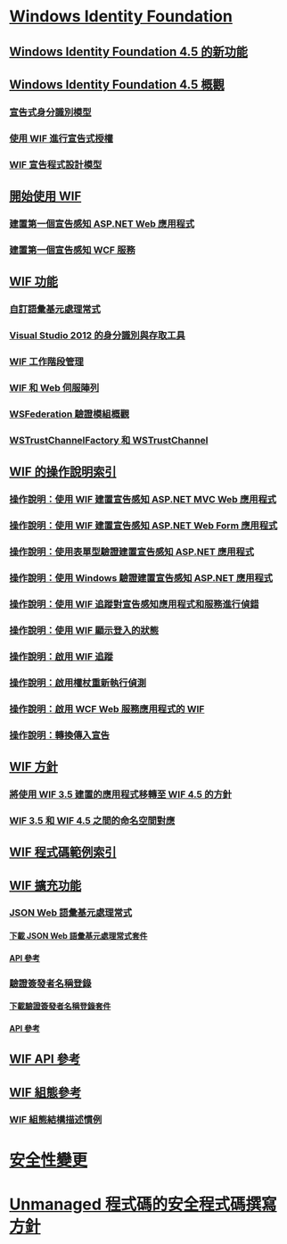 # [Windows Identity Foundation](index.md)
## [Windows Identity Foundation 4.5 的新功能](whats-new-in-wif.md)
## [Windows Identity Foundation 4.5 概觀](wif-overview.md)
### [宣告式身分識別模型](claims-based-identity-model.md)
### [使用 WIF 進行宣告式授權](claims-based-authorization-using-wif.md)
### [WIF 宣告程式設計模型](wif-claims-programming-model.md)
## [開始使用 WIF](getting-started-with-wif.md)
### [建置第一個宣告感知 ASP.NET Web 應用程式](building-my-first-claims-aware-aspnet-web-app.md)
### [建置第一個宣告感知 WCF 服務](building-my-first-claims-aware-wcf-service.md)
## [WIF 功能](wif-features.md)
### [自訂語彙基元處理常式](custom-token-handlers.md)
### [Visual Studio 2012 的身分識別與存取工具](identity-and-access-tool-for-vs.md)
### [WIF 工作階段管理](wif-session-management.md)
### [WIF 和 Web 伺服陣列](wif-and-web-farms.md)
### [WSFederation 驗證模組概觀](wsfederation-authentication-module-overview.md)
### [WSTrustChannelFactory 和 WSTrustChannel](wstrustchannelfactory-and-wstrustchannel.md)
## [WIF 的操作說明索引](wif-how-tos-index.md)
### [操作說明：使用 WIF 建置宣告感知 ASP.NET MVC Web 應用程式](how-to-build-claims-aware-aspnet-mvc-web-app-using-wif.md)
### [操作說明：使用 WIF 建置宣告感知 ASP.NET Web Form 應用程式](how-to-build-claims-aware-aspnet-web-forms-app-using-wif.md)
### [操作說明：使用表單型驗證建置宣告感知 ASP.NET 應用程式](claims-aware-aspnet-app-forms-authentication.md)
### [操作說明：使用 Windows 驗證建置宣告感知 ASP.NET 應用程式](how-to-build-claims-aware-aspnet-app-using-windows-authentication.md)
### [操作說明：使用 WIF 追蹤對宣告感知應用程式和服務進行偵錯](how-to-debug-claims-aware-applications-and-services-using-wif-tracing.md)
### [操作說明：使用 WIF 顯示登入的狀態](how-to-display-signed-in-status-using-wif.md)
### [操作說明：啟用 WIF 追蹤](how-to-enable-wif-tracing.md)
### [操作說明：啟用權杖重新執行偵測](how-to-enable-token-replay-detection.md)
### [操作說明：啟用 WCF Web 服務應用程式的 WIF](how-to-enable-wif-for-a-wcf-web-service-application.md)
### [操作說明：轉換傳入宣告](how-to-transform-incoming-claims.md)
## [WIF 方針](wif-guidelines.md)
### [將使用 WIF 3.5 建置的應用程式移轉至 WIF 4.5 的方針](guidelines-for-migrating-an-application-built-using-wif-3-5-to-wif-4-5.md)
### [WIF 3.5 和 WIF 4.5 之間的命名空間對應](namespace-mapping-between-wif-3-5-and-wif-4-5.md)
## [WIF 程式碼範例索引](wif-code-sample-index.md)
## [WIF 擴充功能](wif-extensions.md)
### [JSON Web 語彙基元處理常式](json-web-token-handler.md)
#### [下載 JSON Web 語彙基元處理常式套件](downloading-the-json-web-token-handler-package.md)
#### [API 參考](json-web-token-handler-api-reference.md)
### [驗證簽發者名稱登錄](validating-issuer-name-registry.md)
#### [下載驗證簽發者名稱登錄套件](downloading-the-validating-issuer-name-registry-package.md)
#### [API 參考](validating-issuer-name-registry-api-reference.md)
## [WIF API 參考](wif-api-reference.md)
## [WIF 組態參考](wif-configuration-reference.md)
### [WIF 組態結構描述慣例](wif-configuration-schema-conventions.md)
# [安全性變更](security-changes.md)
# [Unmanaged 程式碼的安全程式碼撰寫方針](secure-coding-guidelines-for-unmanaged-code.md)
